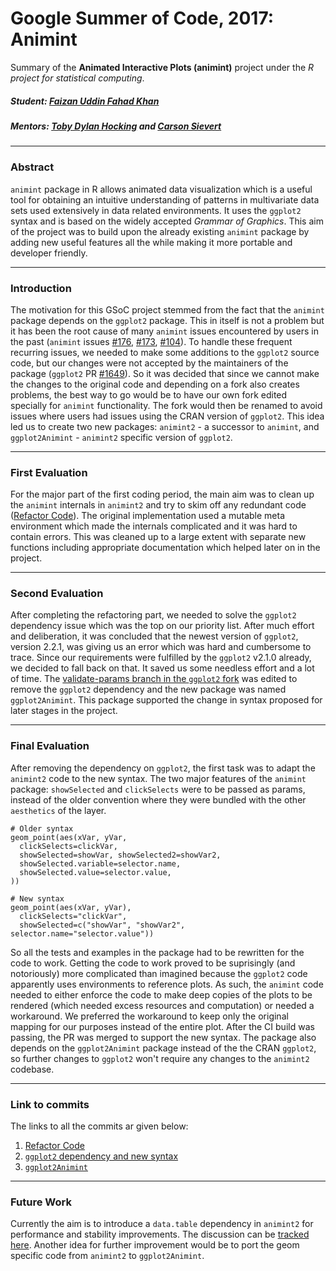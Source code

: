 # Google Summer of Code, 2017: Animint

Summary of the __Animated Interactive Plots (animint)__ project under the _R project for statistical computing_.

##### Student: [Faizan Uddin Fahad Khan](https://github.com/faizan-khan-iit)

##### Mentors: [Toby Dylan Hocking](https://github.com/tdhock) and [Carson Sievert](https://github.com/cpsievert)

------------------------------------

### Abstract
`animint` package in R allows animated data visualization which is a useful tool for obtaining an intuitive understanding of patterns in multivariate data sets used extensively in data related environments. It uses the `ggplot2` syntax and is based on the widely accepted _Grammar of Graphics_. This aim of the project was to build upon the already existing `animint` package by adding new useful features all the while making it more portable and developer friendly.


------------------------------------

### Introduction
The motivation for this GSoC project stemmed from the fact that the `animint` package depends on the `ggplot2` package. This in itself is not a problem but it has been the root cause of many `animint` issues encountered by users in the past (`animint` issues [#176](https://github.com/tdhock/animint/issues/176), [#173](https://github.com/tdhock/animint/issues/173), [#104](https://github.com/tdhock/animint/issues/104)). To handle these frequent recurring issues, we needed to make some additions to the `ggplot2` source code, but our changes were not accepted by the maintainers of the package (`ggplot2` PR [#1649](https://github.com/tidyverse/ggplot2/pull/1649)). So it was decided that since we cannot make the changes to the original code and depending on a fork also creates problems, the best way to go would be to have our own fork edited specially for `animint` functionality. The fork would then be renamed to avoid issues where users had issues using the CRAN version of `ggplot2`. This idea led us to create two new packages: `animint2` - a successor to `animint`, and `ggplot2Animint` - `animint2` specific version of `ggplot2`.

------------------------------------

### First Evaluation
For the major part of the first coding period, the main aim was to clean up the `animint` internals in `animint2` and try to skim off any redundant code ([Refactor Code](https://github.com/tdhock/animint2/pull/4)). The original implementation used a mutable meta environment which made the internals complicated and it was hard to contain errors. This was cleaned up to a large extent with separate new functions including appropriate documentation which helped later on in the project.

------------------------------------

### Second Evaluation
After completing the refactoring part, we needed to solve the `ggplot2` dependency issue which was the top on our priority list. After much effort and deliberation, it was concluded that the newest version of `ggplot2`, version 2.2.1, was giving us an error which was hard and cumbersome to trace. Since our requirements were fulfilled by the `ggplot2` v2.1.0 already, we decided to fall back on that. It saved us some needless effort and a lot of time. The [validate-params branch in the `ggplot2` fork](https://github.com/tidyverse/ggplot2/compare/master...faizan-khan-iit:validate-params) was edited to remove the `ggplot2` dependency and the new package was named `ggplot2Animint`. This package supported the change in syntax proposed for later stages in the project.

------------------------------------

### Final Evaluation
After removing the dependency on `ggplot2`, the first task was to adapt the `animint2` code to the new syntax. The two major features of the `animint` package: `showSelected` and `clickSelects` were to be passed as params, instead of the older convention where they were bundled with the other `aesthetics` of the layer.

```
# Older syntax
geom_point(aes(xVar, yVar, 
  clickSelects=clickVar,
  showSelected=showVar, showSelected2=showVar2,
  showSelected.variable=selector.name,
  showSelected.value=selector.value,
))

# New syntax
geom_point(aes(xVar, yVar), 
  clickSelects="clickVar", 
  showSelected=c("showVar", "showVar2", selector.name="selector.value"))
```

So all the tests and examples in the package had to be rewritten for the code to work. Getting the code to work proved to be  suprisingly (and notoriously) more complicated than imagined because the `ggplot2` code apparently uses environments to reference plots. As such, the `animint` code needed to either enforce the code to make deep copies of the plots to be rendered (which needed excess resources and computation) or needed a workaround. We preferred the workaround to keep only the original mapping for our purposes instead of the entire plot. After the CI build was passing, the PR was merged to support the new syntax. The package also depends on the `ggplot2Animint` package instead of the the CRAN `ggplot2`, so further changes to `ggplot2` won't require any changes to the `animint2` codebase.

------------------------------------

### Link to commits
The links to all the commits ar given below:
1. [Refactor Code](https://github.com/tdhock/animint2/pull/4/commits)
2. [`ggplot2` dependency and new syntax](https://github.com/tdhock/animint2/commits/dev?author=faizan-khan-iit)
3. [`ggplot2Animint`](https://github.com/faizan-khan-iit/ggplot2/commits/validate-params?author=faizan-khan-iit)

------------------------------------

### Future Work
Currently the aim is to introduce a `data.table` dependency in `animint2` for performance and stability improvements. The discussion can be [tracked here](https://github.com/tdhock/animint2/issues/2). Another idea for further improvement would be to port the geom specific code from `animint2` to `ggplot2Animint`.
